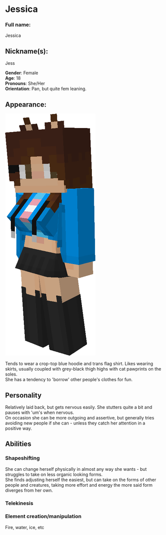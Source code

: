 # Jessica
### Full name:
Jessica
## Nickname(s):
Jess

**Gender**: Female<br>
**Age**: 18<br>
**Pronouns**: She/Her<br>
**Orientation**: Pan, but quite fem leaning.

## Appearance:
![temp](https://github.com/soup587/Character-Profiles/blob/main/assets/jess/jesscraftpicture.png)

Tends to wear a crop-top blue hoodie and trans flag shirt. Likes wearing skirts, usually coupled with grey-black thigh highs with cat pawprints on the soles.<br>
She has a tendency to 'borrow' other people's clothes for fun.

## Personality
Relatively laid back, but gets nervous easily. She stutters quite a bit and pauses with 'um's when nervous.<br>
On occasion she can be more outgoing and assertive, but generally tries avoiding new people if she can - unless they catch her attention in a positive way.

## Abilities
### Shapeshifting
She can change herself physically in almost any way she wants - but struggles to take on less organic looking forms.<br>
She finds adjusting herself the easiest, but can take on the forms of other people and creatures, taking more effort and energy the more said form diverges from her own.

### Telekinesis 

### Element creation/manipulation
Fire, water, ice, etc
